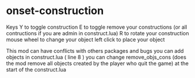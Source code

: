 # onset-construction

Keys
Y to toggle construction
E to toggle remove your constructions (or all contructions if you are admin in construct.lua)
R to rotate your construction
mouse wheel to change your object
left click to place your object

This mod can have conflicts with others packages and bugs
you can add objects in construct.lua ( line 8 ) 
you can change remove_objs_cons (does the mod remove all objects created by the player who quit the game) at the start of the construct.lua 
